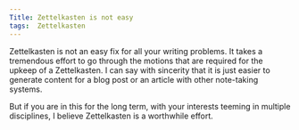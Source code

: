 ```yaml
---
Title: Zettelkasten is not easy
tags:  Zettelkasten
---
```



Zettelkasten is not an easy fix for all your writing problems. It takes a tremendous effort to go through the motions that are required for the upkeep of a Zettelkasten. I can say with sincerity that it is just easier to generate content for a blog post or an article with other note-taking systems.

But if you are in this for the long term, with your interests teeming in multiple disciplines, I believe Zettelkasten is a worthwhile effort. 
